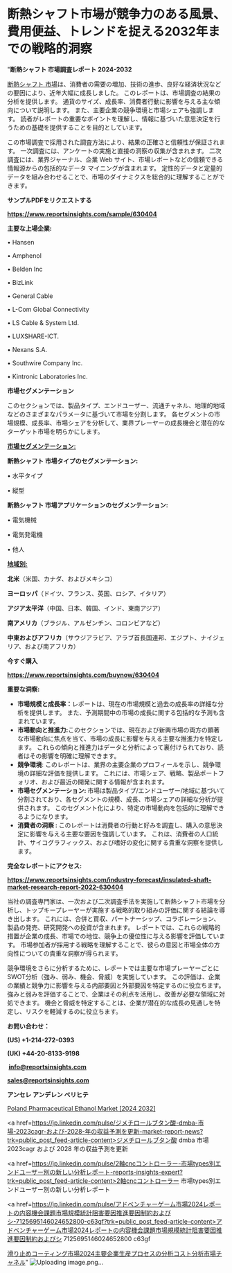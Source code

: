 # 断熱シャフト市場が競争力のある風景、費用便益、トレンドを捉える2032年までの戦略的洞察

"<strong>断熱シャフト 市場調査レポート 2024-2032</strong>

<a href=https://www.reportsinsights.com/sample/630404>断熱シャフト 市場</a>は、消費者の需要の増加、技術の進歩、良好な経済状況などの要因により、近年大幅に成長しました。 このレポートは、市場調査の結果の分析を提供します。 通貨のサイズ、成長率、消費者行動に影響を与える主な傾向について説明します。 また、主要企業の競争環境と市場シェアも強調します。 読者がレポートの重要なポイントを理解し、情報に基づいた意思決定を行うための基礎を提供することを目的としています。

この市場調査で採用された調査方法により、結果の正確さと信頼性が保証されます。 一次調査には、アンケートの実施と直接の洞察の収集が含まれます。 二次調査には、業界ジャーナル、企業 Web サイト、市場レポートなどの信頼できる情報源からの包括的なデータ マイニングが含まれます。 定性的データと定量的データを組み合わせることで、市場のダイナミクスを総合的に理解することができます。

<strong><b>サンプルPDFをリクエストする</b></strong>

<a href=https://www.reportsinsights.com/sample/630404><strong><u>https://www.reportsinsights.com/sample/630404</u></strong></a>

<strong>主要な上場企業:</strong>

• Hansen

• Amphenol

• Belden Inc

• BizLink

• General Cable

• L-Com Global Connectivity

• LS Cable & System Ltd.

• LUXSHARE-ICT.

• Nexans S.A.

• Southwire Company Inc.

• Kintronic Laboratories Inc.

<strong>市場セグメンテーション</strong>

このセクションでは、製品タイプ、エンドユーザー、流通チャネル、地理的地域などのさまざまなパラメータに基づいて市場を分割します。 各セグメントの市場規模、成長率、市場シェアを分析して、業界プレーヤーの成長機会と潜在的なターゲット市場を明らかにします。

<strong><u>市場セグメンテーション</u></strong><strong><u>:</u></strong>

<strong>断熱シャフト 市場タイプのセグメンテーション:</strong>

• 水平タイプ

• 縦型

<strong>断熱シャフト 市場アプリケーションのセグメンテーション:</strong>

• 電気機械

• 電気発電機

• 他人

<strong><u>地域別</u></strong><strong><u>:</u></strong>

<strong>北米</strong>（米国、カナダ、およびメキシコ）

<strong>ヨーロッパ</strong>（ドイツ、フランス、英国、ロシア、イタリア）

<strong>アジア太平洋</strong>（中国、日本、韓国、インド、東南アジア）

<strong>南アメリカ</strong>（ブラジル、アルゼンチン、コロンビアなど）

<strong>中東およびアフリカ</strong>（サウジアラビア、アラブ首長国連邦、エジプト、ナイジェリア、および南アフリカ）

<strong>今すぐ購入</strong>

<a href=https://www.reportsinsights.com/buynow/630404><strong><u>https://www.reportsinsights.com/buynow/630404</u></strong></a>

<strong>重要な洞察:</strong>
<ul>
  <li><strong>市場規模と成長率：</strong>レポートは、現在の市場規模と過去の成長率の詳細な分析を提供します。 また、予測期間中の市場の成長に関する包括的な予測も含まれています。</li>
  <li><strong>市場動向と推進力:</strong>このセクションでは、現在および新興市場の両方の顕著な市場動向に焦点を当て、市場の成長に影響を与える主要な推進力を特定します。 これらの傾向と推進力はデータと分析によって裏付けられており、読者はその影響を明確に理解できます。</li>
  <li><strong>競争環境</strong>: このレポートは、業界の主要企業のプロフィールを示し、競争環境の詳細な評価を提供します。 これには、市場シェア、戦略、製品ポートフォリオ、および最近の開発に関する情報が含まれます。</li>
  <li><strong>市場セグメンテーション: </strong>市場は製品タイプ/エンドユーザー/地域に基づいて分割されており、各セグメントの規模、成長、市場シェアの詳細な分析が提供されます。 このセグメント化により、特定の市場動向を包括的に理解できるようになります。</li>
  <li><strong>消費者の洞察 : </strong>このレポートは消費者の行動と好みを調査し、購入の意思決定に影響を与える主要な要因を強調しています。 これは、消費者の人口統計、サイコグラフィックス、および嗜好の変化に関する貴重な洞察を提供します。</li>
</ul>
<strong>完全なレポートにアクセス:</strong>

<a href=https://www.reportsinsights.com/industry-forecast/insulated-shaft-market-research-report-2022-630404><strong><u><b>https://www.reportsinsights.com/industry-forecast/insulated-shaft-market-research-report-2022-630404</b></u></strong></a>

当社の調査専門家は、一次および二次調査手法を実施して断熱シャフト市場を分析し、トップキープレーヤーが実施する戦略的取り組みの評価に関する結論を導き出します。 これには、合併と買収、パートナーシップ、コラボレーション、製品の発売、研究開発への投資が含まれます。 レポートでは、これらの戦略的措置が企業の成長、市場での地位、競争上の優位性に与える影響を評価しています。 市場参加者が採用する戦略を理解することで、彼らの意図と市場全体の方向性についての貴重な洞察が得られます。

競争環境をさらに分析するために、レポートでは主要な市場プレーヤーごとにSWOT分析（強み、弱み、機会、脅威）を実施しています。 この評価は、企業の業績と競争力に影響を与える内部要因と外部要因を特定するのに役立ちます。 強みと弱みを評価することで、企業はその利点を活用し、改善が必要な領域に対処できます。 機会と脅威を特定することは、企業が潜在的な成長の見通しを特定し、リスクを軽減するのに役立ちます。

<strong>お問い合わせ：</strong>

<strong>(US) +1-214-272-0393</strong>

<strong>(UK) +44-20-8133-9198</strong>

<strong> </strong><a href=info@reportsinsights.com><strong><u>info@reportsinsights.com</u></strong></a>

<a href=sales@reportsinsights.com><strong><u>sales@reportsinsights.com</u></strong></a>

<strong>アンセレ アンデレン ベリヒテ</strong>

<a href=https://www.linkedin.com/pulse/poland-pharmaceutical-ethanol-market-2024-company-vuege/>Poland Pharmaceutical Ethanol Market [2024 2032]</a>

<a href=https://jp.linkedin.com/pulse/ジメチロールブタン酸-dmba-市場-2023cagr-および-2028-年の収益予測を更新-market-report-news?trk=public_post_feed-article-content>ジメチロールブタン酸 dmba 市場 2023cagr および 2028 年の収益予測を更新</a>

<a href=https://jp.linkedin.com/pulse/2軸cncコントローラー-市場types別エンドユーザー別の新しい分析レポート-reports-insights-expert?trk=public_post_feed-article-content>2軸cncコントローラー 市場types別エンドユーザー別の新しい分析レポート</a>

<a href=https://jp.linkedin.com/pulse/アドベンチャーゲーム市場2024レポートの内容機会課題市場規模統計阻害要因推進要因制約およびシ-7125695146024652800-c63gf?trk=public_post_feed-article-content>アドベンチャーゲーム市場2024レポートの内容機会課題市場規模統計阻害要因推進要因制約およびシ 7125695146024652800 c63gf</a>

<a href=https://www.linkedin.com/pulse/滑り止めコーティング市場2024主要企業生産プロセスの分析コスト分析市場チャネル-community-market-research-bg6af/>滑り止めコーティング市場2024主要企業生産プロセスの分析コスト分析市場チャネル</a>"
![Uploading image.png…]()
